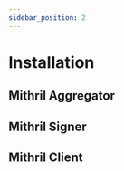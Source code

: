 ```yaml
---
sidebar_position: 2
---
```


# Installation

## Mithril Aggregator

## Mithril Signer

## Mithril Client
